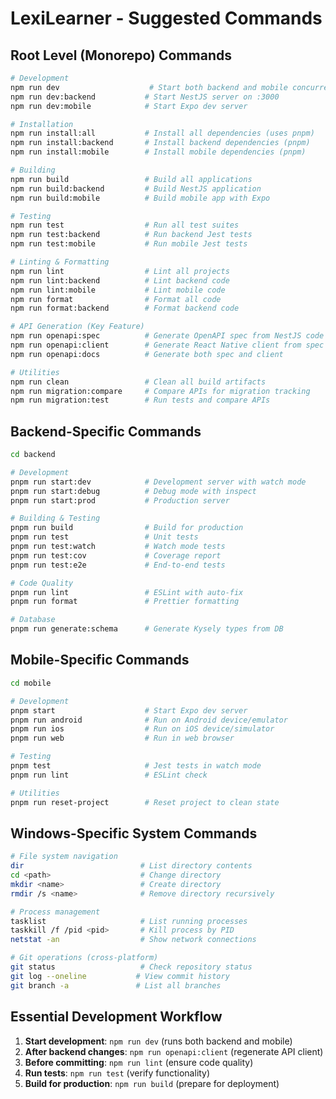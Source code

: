 # LexiLearner - Suggested Commands

## Root Level (Monorepo) Commands

```bash
# Development
npm run dev                    # Start both backend and mobile concurrently
npm run dev:backend           # Start NestJS server on :3000
npm run dev:mobile            # Start Expo dev server

# Installation
npm run install:all           # Install all dependencies (uses pnpm)
npm run install:backend       # Install backend dependencies (pnpm)
npm run install:mobile        # Install mobile dependencies (pnpm)

# Building
npm run build                 # Build all applications
npm run build:backend         # Build NestJS application
npm run build:mobile          # Build mobile app with Expo

# Testing
npm run test                  # Run all test suites
npm run test:backend          # Run backend Jest tests
npm run test:mobile           # Run mobile Jest tests

# Linting & Formatting
npm run lint                  # Lint all projects
npm run lint:backend          # Lint backend code
npm run lint:mobile           # Lint mobile code
npm run format                # Format all code
npm run format:backend        # Format backend code

# API Generation (Key Feature)
npm run openapi:spec          # Generate OpenAPI spec from NestJS code
npm run openapi:client        # Generate React Native client from spec
npm run openapi:docs          # Generate both spec and client

# Utilities
npm run clean                 # Clean all build artifacts
npm run migration:compare     # Compare APIs for migration tracking
npm run migration:test        # Run tests and compare APIs
```

## Backend-Specific Commands

```bash
cd backend

# Development
pnpm run start:dev            # Development server with watch mode
pnpm run start:debug          # Debug mode with inspect
pnpm run start:prod           # Production server

# Building & Testing
pnpm run build                # Build for production
pnpm run test                 # Unit tests
pnpm run test:watch           # Watch mode tests
pnpm run test:cov             # Coverage report
pnpm run test:e2e             # End-to-end tests

# Code Quality
pnpm run lint                 # ESLint with auto-fix
pnpm run format               # Prettier formatting

# Database
pnpm run generate:schema      # Generate Kysely types from DB
```

## Mobile-Specific Commands

```bash
cd mobile

# Development
pnpm start                    # Start Expo dev server
pnpm run android              # Run on Android device/emulator
pnpm run ios                  # Run on iOS device/simulator
pnpm run web                  # Run in web browser

# Testing
pnpm test                     # Jest tests in watch mode
pnpm run lint                 # ESLint check

# Utilities
pnpm run reset-project        # Reset project to clean state
```

## Windows-Specific System Commands

```bash
# File system navigation
dir                          # List directory contents
cd <path>                    # Change directory
mkdir <name>                 # Create directory
rmdir /s <name>              # Remove directory recursively

# Process management
tasklist                     # List running processes
taskkill /f /pid <pid>       # Kill process by PID
netstat -an                  # Show network connections

# Git operations (cross-platform)
git status                   # Check repository status
git log --oneline           # View commit history
git branch -a               # List all branches
```

## Essential Development Workflow

1. **Start development**: `npm run dev` (runs both backend and mobile)
2. **After backend changes**: `npm run openapi:client` (regenerate API client)
3. **Before committing**: `npm run lint` (ensure code quality)
4. **Run tests**: `npm run test` (verify functionality)
5. **Build for production**: `npm run build` (prepare for deployment)
